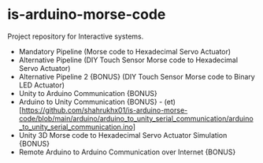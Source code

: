 # is-arduino-morse-code
Project repository for Interactive systems.
- Mandatory Pipeline (Morse code to Hexadecimal Servo Actuator)
- Alternative Pipeline (DIY Touch Sensor Morse code to Hexadecimal Servo Actuator)
- Alternative Pipeline 2 {BONUS} (DIY Touch Sensor Morse code to Binary LED Actuator)
- Unity to Arduino Communication {BONUS}
- Arduino to Unity Communication {BONUS} - (et)[https://github.com/shahrukhx01/is-arduino-morse-code/blob/main/arduino/arduino_to_unity_serial_communication/arduino_to_unity_serial_communication.ino]
- Unity 3D Morse code to Hexadecimal Servo Actuator Simulation {BONUS}
- Remote Arduino to Arduino Communication over Internet {BONUS}
